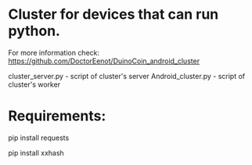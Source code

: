 # Cluster for devices that can run python.
For more information check:
https://github.com/DoctorEenot/DuinoCoin_android_cluster

cluster_server.py - script of cluster's server
Android_cluster.py - script of cluster's worker

# Requirements:

pip install requests

pip install xxhash
